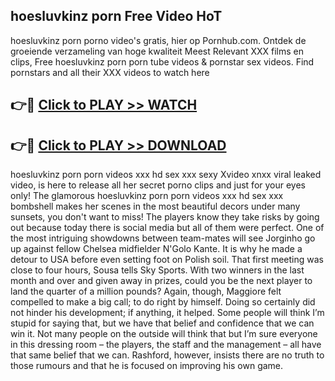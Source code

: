 ## hoesluvkinz porn Free Video HoT 

hoesluvkinz porn porno video's gratis, hier op Pornhub.com. Ontdek de groeiende verzameling van hoge kwaliteit Meest Relevant XXX films en clips,
Free hoesluvkinz porn porn tube videos & pornstar sex videos. Find pornstars and all their XXX videos to watch here


## 👉🔴 [Click to PLAY >> WATCH](http://us.freeplayer.one?title=hoesluvkinz_porn&ref=16D)

## 👉🔴 [Click to PLAY >> DOWNLOAD](http://us.freeplayer.one?title=hoesluvkinz_porn&ref=16D)


hoesluvkinz porn porn videos xxx hd sex xxx sexy Xvideo xnxx viral leaked video, is here to release all her secret porno clips and just for your eyes only! The glamorous hoesluvkinz porn porn videos xxx hd sex xxx bombshell makes her scenes in the most beautiful decors under many sunsets, you don't want to miss! The players know they take risks by going out because today there is social media but all of them were perfect. One of the most intriguing showdowns between team-mates will see Jorginho go up against fellow Chelsea midfielder N'Golo Kante. It is why he made a detour to USA before even setting foot on Polish soil. That first meeting was close to four hours, Sousa tells Sky Sports. With two winners in the last month and over and given away in prizes, could you be the next player to land the quarter of a million pounds? Again, though, Maggiore felt compelled to make a big call; to do right by himself. Doing so certainly did not hinder his development; if anything, it helped. Some people will think I’m stupid for saying that, but we have that belief and confidence that we can win it. Not many people on the outside will think that but I’m sure everyone in this dressing room – the players, the staff and the management – all have that same belief that we can. Rashford, however, insists there are no truth to those rumours and that he is focused on improving his own game.
